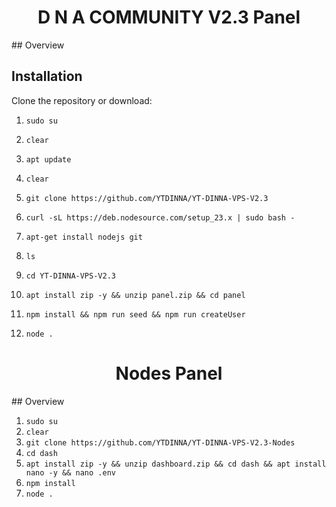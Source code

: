 
<h1 align="center">D N A COMMUNITY V2.3 Panel</h1>
## Overview

## Installation
 Clone the repository or download:

1. `sudo su`

2. `clear`

3. `apt update`

4. `clear`

5. `git clone https://github.com/YTDINNA/YT-DINNA-VPS-V2.3`

6. ` curl -sL https://deb.nodesource.com/setup_23.x | sudo bash - `

7. `apt-get install nodejs git`

8. `ls`

9. `cd YT-DINNA-VPS-V2.3`

10. `apt install zip -y && unzip panel.zip && cd panel`

11. `npm install && npm run seed && npm run createUser`

12. `node .`



<h1 align="center">Nodes Panel</h1>
## Overview

1. `sudo su`
2. `clear`
3. `git clone https://github.com/YTDINNA/YT-DINNA-VPS-V2.3-Nodes`
4. `cd dash`
5. `apt install zip -y && unzip dashboard.zip && cd dash && apt install nano -y && nano .env`
6.  `npm install`
7.  `node .`

